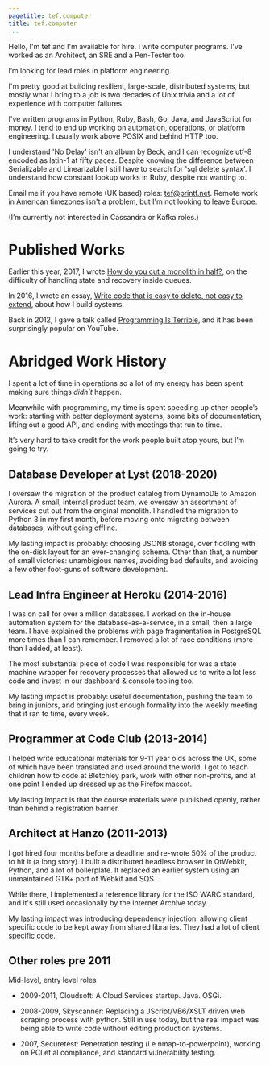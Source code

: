 ```yaml
---
pagetitle: tef.computer
title: tef.computer
...
```


Hello, I'm tef and I'm available for hire. I write computer programs. I’ve worked as an Architect, an SRE and a Pen-Tester too.

I’m looking for lead roles in platform engineering. 

I'm pretty good at building resilient, large-scale, distributed systems, but mostly what I bring to a job is two decades of Unix trivia and a lot of experience with computer failures. 

I've written programs in Python, Ruby, Bash, Go, Java, and JavaScript for money. I tend to end up working on automation, operations, or platform engineering. I usually work above POSIX and behind HTTP too. 

I understand 'No Delay' isn't an album by Beck, and I can recognize utf-8 encoded as latin-1 at fifty paces. Despite knowing the difference between Serializable and Linearizable I still have to search for 'sql delete syntax'. I understand how constant lookup works in Ruby, despite not wanting to.

Email me if you have remote (UK based) roles: tef@printf.net. Remote work in American timezones isn't a problem, but I'm not looking to leave Europe. 

(I’m currently not interested in Cassandra or Kafka roles.)

# Published Works

Earlier this year, 2017, I wrote <a href="https://programmingisterrible.com/post/162346490883/how-do-you-cut-a-monolith-in-half">How do you cut a monolith in half?</a>, on the difficulty of handling state and recovery inside queues.

In 2016, I wrote an essay, <a href="https://programmingisterrible.com/post/139222674273/write-code-that-is-easy-to-delete-not-easy-to">Write code that is easy to delete, not easy to extend</a>, about how I build systems. 

Back in 2012, I gave a talk called <a href="https://youtube.com/watch?v=csyL9EC0S0c">Programming Is Terrible</a>, and it has been surprisingly popular on YouTube.


# Abridged Work History

I spent a lot of time in operations so a lot of my energy has been spent making sure things *didn’t* happen. 

Meanwhile with programming, my time is spent speeding up other people’s work: starting with better deployment systems, some bits of documentation, lifting out a good API, and ending with meetings that run to time.

It’s very hard to take credit for the work people built atop yours, but I’m going to try.

## Database Developer at Lyst (2018-2020)

I oversaw the migration of the product catalog from DynamoDB to Amazon Aurora. A small, internal product team, we oversaw an assortment of services cut out from the original monolith. I handled the migration to Python 3 in my first month, before moving onto migrating between databases, without going offline. 

My lasting impact is probably: choosing JSONB storage, over fiddling with the on-disk layout for an ever-changing schema. Other than that, a number of small victories: unambigious names, avoiding bad defaults, and avoiding a few other foot-guns of software development. 

## Lead Infra Engineer at Heroku (2014-2016) 

I was on call for over a million databases. I worked on the in-house automation system for the database-as-a-service, in a small, then a large team. I have explained the problems with page fragmentation in PostgreSQL more times than I can remember. I removed a lot of race conditions (more than I added, at least).

The most substantial piece of code I was responsible for was a state machine wrapper for recovery processes that allowed us to write a lot less code and invest in our dashboard & console tooling too. 

My lasting impact is probably: useful documentation, pushing the team to bring in juniors, and bringing just enough formality into the weekly meeting that it ran to time, every week.

## Programmer at Code Club (2013-2014)

I helped write educational materials for 9-11 year olds across the UK, some of which have been translated and used around the world. I got to teach children how to code at Bletchley park, work with other non-profits, and at one point I ended up dressed up as the Firefox mascot.

My lasting impact is that the course materials were published openly, rather than behind a registration barrier.

## Architect at Hanzo (2011-2013)

I got hired four months before a deadline and re-wrote 50% of the product to hit it (a long story). I built a distributed headless browser in QtWebkit, Python, and a lot of boilerplate. It replaced an earlier system using an unmaintained GTK+ port of Webkit and SQS.

While there, I implemented a reference library for the ISO WARC standard, and it's still used occasionally by the Internet Archive today.

My lasting impact was introducing dependency injection, allowing client specific code to be kept away from shared libraries. They had a lot of client specific code.

## Other roles pre 2011

Mid-level, entry level roles

- 2009-2011, Cloudsoft: A Cloud Services startup. Java. OSGi. 

- 2008-2009, Skyscanner: Replacing a JScript/VB6/XSLT driven web scraping process with python. Still in use today, but the real impact was being able to write code without editing production systems.

- 2007, Securetest:  Penetration testing (i.e nmap-to-powerpoint), working on PCI et al compliance, and standard vulnerability testing.

